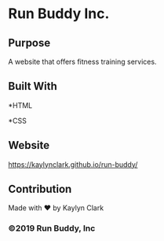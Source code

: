 #   Run Buddy Inc.

## Purpose
A website that offers fitness training services.

## Built With
*HTML 

*CSS

## Website
https://kaylynclark.github.io/run-buddy/

## Contribution
Made with ❤️ by Kaylyn Clark

### ©️2019 Run Buddy, Inc

